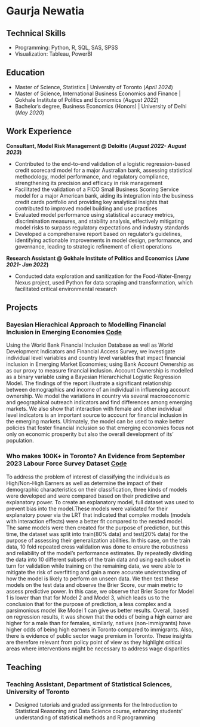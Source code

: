# Gaurja Newatia

## Technical Skills
- Programming: Python, R, SQL, SAS, SPSS
- Visualization: Tableau, PowerBI

## Education
- Master of Science, Statistics |                                   University of Toronto (_April 2024_)
- Master of Science, International Business Economics and Finance | Gokhale Institute of Politics and Economics (_August 2022_) 
- Bachelor’s degree, Business Economics (Honors) |                  University of Delhi (_May 2020_) 

## Work Experience
**Consultant, Model Risk Management @ Deloitte (_August 2022- August 2023_)**
- Contributed to the end-to-end validation of a logistic regression-based credit scorecard model for a major Australian bank, assessing statistical methodology, model performance, and regulatory compliance, strengthening its precision and efficacy in risk management
- Facilitated the validation of a FICO Small Business Scoring Service model for a major American bank, aiding its integration into the business credit cards portfolio and providing key analytical insights that contributed to improved model building and use practices
- Evaluated model performance using statistical accuracy metrics, discrimination measures, and stability analysis, effectively mitigating model risks to surpass regulatory expectations and industry standards
- Developed a comprehensive report based on regulator’s guidelines, identifying actionable improvements in model design, performance, and governance, leading to strategic refinement of client operations

**Research Assistant @ Gokhale Institute of Politics and Economics (_June 2021- Jan 2022_)**
- Conducted data exploration and sanitization for the Food-Water-Energy Nexus project, used Python for data scraping and transformation, which facilitated critical environmental research

## Projects
### Bayesian Hierachical Approach to Modelling Financial Inclusion in Emerging Economies [Code](https://github.com/gnewatia/Financial-Inclusion-Prediction/blob/main/STA2201_finalreport.Rmd)

Using the World Bank Financial Inclusion Database as
well as World Development Indicators and Financial Access Survey, we investigate
individual level variables and country level variables that impact financial inclusion
in Emerging Market Economies; using Bank Account Ownership as as our proxy to
measure financial inclusion. Account Ownership is modelled as a binary variable using
a Bayesian Hierarchichal Logistic Regression Model. The findings of the report
illustrate a significant relationship between demographics and income of an individual
in influencing account ownership. We model the variations in country via several
macroeconomic and geographical outreach indicators and find differences among
emerging markets. We also show that interaction with female and other individual
level indicators is an important source to account for financial inclusion in the emerging
markets. Ultimately, the model can be used to make better policies that foster
financial inclusion so that emerging economies focus not only on economic prosperity
but also the overall development of its’ population.

### Who makes 100K+ in Toronto? An Evidence from September 2023 Labour Force Survey Dataset [Code](https://github.com/gnewatia/Toronto-Wages-Modelling/blob/main/Toronto%20Wage%20Modelling.Rmd)

To address the problem of interest of classifying the individuals as High/Non-High Earners
as well as determine the impact of their demographic characteristics on their classification,
three kinds of models were developed and were compared based on their predictive and
explanatory power. To create an explanatory model, full dataset was used to prevent bias into the model.These
models were validated for their explanatory power via the LRT that indicated that complex
models (models with interaction effects) were a better fit compared to the nested
model. The same models were then created for the purpose of prediction, but this time,
the dataset was split into train(80% data) and test(20% data) for the purpose of assessing
their generalization abilities. In this case, on the train data, 10 fold repeated cross
validation was done to ensure the robustness and reliability of the model’s performance
estimates. By repeatedly dividing the data into 10 different subsets of the train data and
using each subset in turn for validation while training on the remaining data, we were
able to mitigate the risk of overfitting and gain a more accurate understanding of how
the model is likely to perform on unseen data. We then test these models on the test
data and observe the Brier Score, our main metric to assess predictive power. In this case, we
observe that Brier Score for Model 1 is lower than that for Model 2 and Model 3, which leads us
to the conclusion that for the purpose of prediction, a less complex and a parsimonious
model like Model 1 can give us better results. Overall, based on regression results, it was shown that the odds of being a
high earner are higher for a male than for females, similarly, natives (non-immigrants)
have higher odds of being high earners in Toronto compared to immigrants. Also, there is
evidence of public sector wage premium in Toronto. These insights are therefore relevant
from policy point of view as they highlight critical areas where interventions might be
necessary to address wage disparities

## Teaching
### Teaching Assistant, Department of Statistical Sciences, University of Toronto
- Designed tutorials and graded assignments for the Introduction to Statistical Reasoning and Data Science course, enhancing students' understanding of statistical methods and R programming




